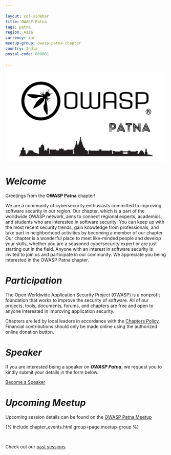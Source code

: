 ```yaml
---

layout: col-sidebar
title: OWASP Patna
tags: patna
region: Asia
currency: inr
meetup-group: owasp-patna-chapter
country: India
postal-code: 800001

---
```


<img src="LogoMain.png" width="960" alt="OWASPLogo">

# <b><i>Welcome</i></b>

Greetings from the <b>OWASP Patna</b> chapter! 

We are a community of cybersecurity enthusiasts committed to improving software security in our region. Our chapter, which is a part of the worldwide OWASP network, aims to connect regional experts, academics, and students who are interested in software security. You can keep up with the most recent security trends, gain knowledge from professionals, and take part in neighborhood activities by becoming a member of our chapter. Our chapter is a wonderful place to meet like-minded people and develop your skills, whether you are a seasoned cybersecurity expert or are just starting out in the field. Anyone with an interest in software security is invited to join us and participate in our community. We appreciate you being interested in the OWASP Patna chapter.

# <b><i>Participation</i></b>
The Open Worldwide Application Security Project (OWASP) is a nonprofit foundation that works to improve the security of software. All of our projects, tools, documents, forums, and chapters are free and open to anyone interested in improving application security. 

Chapters are led by local leaders in accordance with the [Chapters Policy](/www-policy/operational/chapters). Financial contributions should only be made online using the authorized online donation button. 

# <b><i>Speaker</i></b>
If you are interested being a speaker on <b><i>OWASP Patna</i></b>, we request you to kindly submit your details in the form below.

[Become a Speaker](https://forms.gle/fvP23EuT6KewwkL3A)

# <b><i>Upcoming Meetup</i></b>

Upcoming session details can be found on the [OWASP Patna Meetup](https://www.meetup.com/owasp-patna-chapter/)

{% include chapter_events.html group=page.meetup-group %}

<br>

Check out our [past sessions](tab_pastevents.md)

